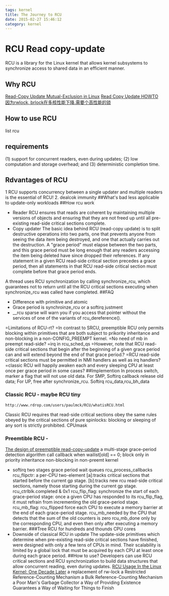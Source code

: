 ```yaml
---
tags: kernel
title: The Journey to RCU
date: 2015-02-27 15:46:12
category: kernel
---
```



# RCU Read copy-update
RCU is a library for the Linux kernel that allows kernel subsystems to 
synchronize access to shared data in an efficient manner.
## Why RCU
[Read-Copy Update Mutual-Exclusion in Linux](http://lse.sourceforge.net/locking/rcu/rcupdate_doc.html)
[Read Copy Update HOWTO](http://lse.sourceforge.net/locking/rcu/HOWTO/index.html)
[因为rwlock, brlock在多核性能下降.需要个高性能的锁](https://www.ibm.com/developerworks/cn/linux/l-rcu/)

## How to use RCU
list rcu

## requirements
(1) support for concurrent readers, even during updates;
(2) low computation and storage overhead; and 
(3) deterministic completion time.
## Rdvantages of RCU
1 RCU supports concurrency between a single updater and multiple readers is the  essential of RCU!
2. dealcok immunity
##What's bad
less applicable to update-only workloads
##How rcu work
* Reader
RCU ensures that reads are coherent by maintaining multiple versions of objects and ensuring that they are not freed up until all pre-existing read-side critical sections complete.
* Copy updater
The basic idea behind RCU (read-copy update) is to split destructive
operations into two parts, one that prevents anyone from seeing the data
item being destroyed, and one that actually carries out the destruction.
A "grace period" must elapse between the two parts, and this grace period
must be long enough that any readers accessing the item being deleted have 
since dropped their references.
If any statement in a given RCU read-side critical section precedes a grace period, 
then all statements in that RCU read-side critical section must complete before that grace period ends.

A thread uses RCU synchronization by calling synchronize_rcu,
which guarantees not to return until all the RCU critical sections executing 
when synchronize_rcu was called have completed.
##FAQ
* Difference with primitive and atomic
* Grace period is synchroinze_rcu or a softirq justment
* __rcu sparse will warn you if you access that pointer without the services of one of the variants of rcu_dereference().

=Limitations of RCU-rt?
=In contrast to SRCU, preemptible RCU only permits blocking within primitives that are both subject to prikority inheritance and non-blocking in a non-CONFIG_PREEMPT kernel.
=No need of mb in preempt read-side?
=irq in rcu_sched_qs
=However, note that RCU read-side critical sections that begin after the beginning of a given grace period can and will extend beyond the end of that grace period.?
=RCU read-side critical sections must be permitted in NMI handlers as well as irq handlers?
=classic RCU will happily awaken each and every sleeping CPU at least once per grace period in some cases?
##Implemention
In process switch, marker a  flag that will not use old data.
For SMP, Softirq callback release old data; 
For UP, free after synchronize_rcu.
Softirq rcu_data,rcu_bh_data
### Classic RCU  - maybe RCU tiny
	http://www.rdrop.com/users/paulmck/RCU/whatisRCU.html
Classic RCU requires that read-side critical sections obey the same rules obeyed by the critical sections of pure spinlocks: blocking or sleeping of any sort is strictly prohibited.
CPUmask
### Preemtible RCU -
[The design of preemptible read-copy-update](http://lwn.net/Articles/253651/)
 a multi-stage grace-period detection algorithm
call callback when wailist[old] == 0; 
	block only in priority inheritance non-blocking in non-preemt kernel
* softirq
	two stages grace period
	wait queues
	rcu_process_callbacks
	rcu_flipctr: a per-CPU two-element
		[a]:tracks critical sections that started before the current gp stage.
		[b]:tracks new rcu read-side critical sections, namely those starting during the current gp stage.
	rcu_ctrlblk.completed & 0x1
	rcu_flip_flag: synchronize the start of each grace-period stage: once a given CPU has responded to its rcu_flip_flag, it must refrain from incrementing the old grace-period stage. 
	rcu_mb_flag: rcu_flipped  force each CPU to execute a memory barrier at the end of each grace-period stage.
				rcu_mb_needed by the CPU that detects that the sum of the old counters is zero
				 rcu_mb_done only by the corresponding CPU, and even then only after executing a memory barrier.
###Tree RCU for hundreds and thounds CPU cores
* Downside of classical RCU in update
The update-side primitives which determine when pre-existing read-side critical sections have finished, 
	were designed with only a few tens of CPUs in mind.
Their scalability is limited by a global lock that must be acquired by each CPU at least once during each grace period.
##How to use?
Developers can use RCU critical sections and RCU synchronization to 
build data structures that allow concurrent reading, even during updates.
[RCU Usage In the Linux Kernel: One Decade Later](http://www2.rdrop.com/users/paulmck/techreports/RCUUsage.2013.02.24a.pdf)
a replacement of rw-lock
a Restricted Reference-Counting Mechanism 
a Bulk Reference-Counting Mechanism
a Poor Man's Garbage Collector
a Way of Providing Existence Guarantees
a Way of Waiting for Things to Finish

